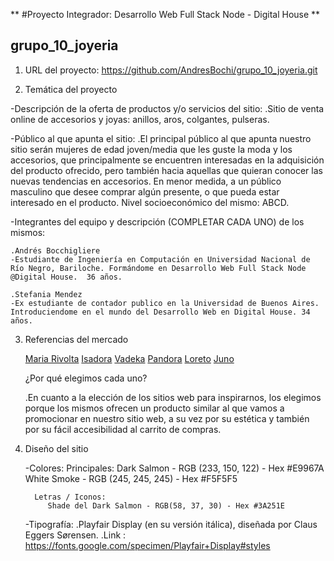 
** #Proyecto Integrador: Desarrollo Web Full Stack Node - Digital House **
## grupo_10_joyeria

1. URL del proyecto:
    https://github.com/AndresBochi/grupo_10_joyeria.git

2. Temática del proyecto

-Descripción de la oferta de productos y/o servicios del sitio:
    .Sitio de venta online de accesorios y joyas: anillos, aros, colgantes, pulseras.

-Público al que apunta el sitio:
    .El principal público al que apunta nuestro sitio serán mujeres de edad joven/media que les guste la moda y los accesorios, que principalmente se encuentren interesadas en la adquisición del producto ofrecido, pero también hacia aquellas que quieran conocer las nuevas tendencias en accesorios. En menor medida, a un público masculino que desee comprar algún presente, o que pueda estar interesado en el producto. Nivel socioeconómico del mismo: ABCD.

-Integrantes del equipo y descripción (COMPLETAR CADA UNO) de los mismos:

    .Andrés Bocchigliere
    -Estudiante de Ingeniería en Computación en Universidad Nacional de Río Negro, Bariloche. Formándome en Desarrollo Web Full Stack Node @Digital House.  36 años.

    .Stefania Mendez
    -Ex estudiante de contador publico en la Universidad de Buenos Aires. Introduciendome en el mundo del Desarrollo Web en Digital House. 34 años.


3. Referencias del mercado

    [Maria Rivolta](https://www.mariarivolta.com/)
    [Isadora](https://ar.isadoraonline.com/)
    [Vadeka](https://www.vadeka.com.ar/)
    [Pandora](https://www.pandoraoficial.com.ar/)
    [Loreto](https://loretorings.com/)
    [Juno](https://ofelia.com.ar/b/juno-joyeria-artesanal)

    ¿Por qué elegimos cada uno?  
    
    .En cuanto a la elección de los sitios web para inspirarnos, los elegimos porque los mismos ofrecen un producto similar al que vamos a promocionar en nuestro sitio web, a su vez por su estética y también por su fácil accesibilidad al carrito de compras.


4. Diseño del sitio

    -Colores: 
        Principales: 
            Dark Salmon - RGB (233, 150, 122) - Hex #E9967A
            White Smoke - RGB (245, 245, 245) - Hex #F5F5F5
            
         Letras / Iconos:
            Shade del Dark Salmon - RGB(58, 37, 30) - Hex #3A251E

    -Tipografía:
        .Playfair Display (en su versión itálica), diseñada por Claus Eggers Sørensen. 
            .Link : https://fonts.google.com/specimen/Playfair+Display#styles
